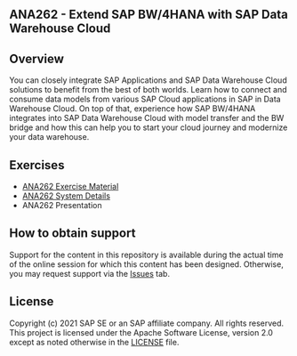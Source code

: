 ## ANA262 - Extend SAP BW/4HANA with SAP Data Warehouse Cloud

## Overview

You can closely integrate SAP Applications and SAP Data Warehouse Cloud solutions to benefit from the best of both worlds. Learn how to connect and consume data models from various SAP Cloud applications in SAP in Data Warehouse Cloud. On top of that, experience how SAP BW/4HANA integrates into SAP Data Warehouse Cloud with model transfer and the BW bridge and how this can help you to start your cloud journey and modernize your data warehouse.

## Exercises

- [ANA262 Exercise Material](SAP_TechED_2021_ANA262_System_EXERCISES.pdf)
- [ANA262 System Details](SAP_TechED_2021_ANA262_System_Details.pdf)
- ANA262 Presentation


## How to obtain support

Support for the content in this repository is available during the actual time of the online session for which this content has been designed. Otherwise, you may request support via the [Issues](../../issues) tab.

## License
Copyright (c) 2021 SAP SE or an SAP affiliate company. All rights reserved. This project is licensed under the Apache Software License, version 2.0 except as noted otherwise in the [LICENSE](LICENSES/Apache-2.0.txt) file.
